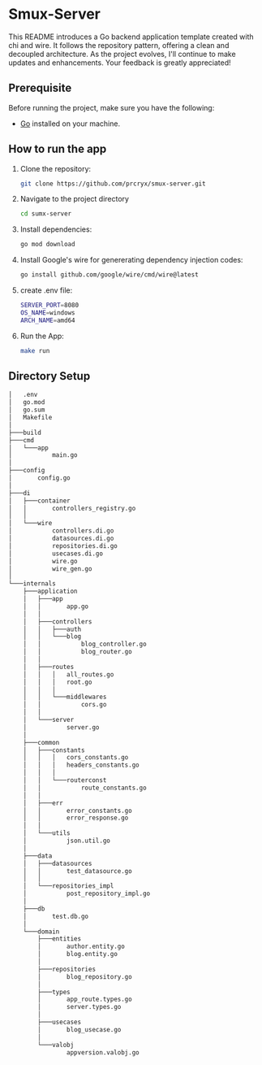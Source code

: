 # Smux-Server

This README introduces a Go backend application template created with chi and wire. It follows the repository pattern, offering a clean and decoupled architecture. As the project evolves, I'll continue to make updates and enhancements. Your feedback is greatly appreciated!

## Prerequisite

Before running the project, make sure you have the following:

- [Go](https://golang.org/) installed on your machine.

## How to run the app

1. Clone the repository:

   ```sh
   git clone https://github.com/prcryx/smux-server.git
   ```

2. Navigate to the project directory

   ```sh
   cd sumx-server
   ```

3. Install dependencies:
   ```sh
   go mod download
   ```
4. Install Google's wire for genererating dependency injection codes:
   ```sh
   go install github.com/google/wire/cmd/wire@latest
   ```
5. create .env file:

   ```sh
   SERVER_PORT=8080
   OS_NAME=windows
   ARCH_NAME=amd64
   ```

6. Run the App:
   ```sh
   make run
   ```

## Directory Setup

```bash
│   .env
│   go.mod
│   go.sum
│   Makefile
│
├───build
├───cmd
│   └───app
│           main.go
│
├───config
│       config.go
│
├───di
│   ├───container
│   │       controllers_registry.go
│   │
│   └───wire
│           controllers.di.go
│           datasources.di.go
│           repositories.di.go
│           usecases.di.go
│           wire.go
│           wire_gen.go
│
└───internals
    ├───application
    │   ├───app
    │   │       app.go
    │   │
    │   ├───controllers
    │   │   ├───auth
    │   │   └───blog
    │   │           blog_controller.go
    │   │           blog_router.go
    │   │
    │   ├───routes
    │   │   │   all_routes.go
    │   │   │   root.go
    │   │   │
    │   │   └───middlewares
    │   │           cors.go
    │   │
    │   └───server
    │           server.go
    │
    ├───common
    │   ├───constants
    │   │   │   cors_constants.go
    │   │   │   headers_constants.go
    │   │   │
    │   │   └───routerconst
    │   │           route_constants.go
    │   │
    │   ├───err
    │   │       error_constants.go
    │   │       error_response.go
    │   │
    │   └───utils
    │           json.util.go
    │
    ├───data
    │   ├───datasources
    │   │       test_datasource.go
    │   │
    │   └───repositories_impl
    │           post_repository_impl.go
    │
    ├───db
    │       test.db.go
    │
    └───domain
        ├───entities
        │       author.entity.go
        │       blog.entity.go
        │
        ├───repositories
        │       blog_repository.go
        │
        ├───types
        │       app_route.types.go
        │       server.types.go
        │
        ├───usecases
        │       blog_usecase.go
        │
        └───valobj
                appversion.valobj.go

```
